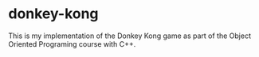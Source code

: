 # donkey-kong
This is my implementation of the Donkey Kong game as part of the Object Oriented Programing course with C++. 
